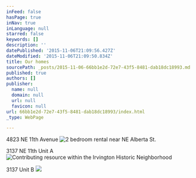 ```yaml
---
inFeed: false
hasPage: true
inNav: true
inLanguage: null
starred: false
keywords: []
description: ''
datePublished: '2015-11-06T21:09:56.427Z'
dateModified: '2015-11-06T21:09:50.834Z'
title: Our homes
sourcePath: _posts/2015-11-06-66bb1e2d-72e7-43f5-8481-dab18dc18993.md
published: true
authors: []
publisher:
  name: null
  domain: null
  url: null
  favicon: null
url: 66bb1e2d-72e7-43f5-8481-dab18dc18993/index.html
_type: WebPage

---
```

4823 NE 11th Avenue
![2 bedroom rental near NE Alberta St.](https://the-grid-user-content.s3-us-west-2.amazonaws.com/762ee9ea-50fe-4e03-bdee-1a4f7b6290a3.jpg)

3137 NE 11th Unit A
![Contributing resource within the Irvington Historic Neighborhood](https://the-grid-user-content.s3-us-west-2.amazonaws.com/0a171f5a-d741-4554-b5b7-bdabd25e3695.jpg)

3137 Unit B
![](https://the-grid-user-content.s3-us-west-2.amazonaws.com/cd201c81-4e22-4410-bcd8-fa5201a1dbca.jpg)